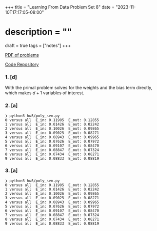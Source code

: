 +++
title = "Learning From Data Problem Set 8"
date = "2023-11-10T17:17:05-08:00"
# description = ""

draft = true
tags = ["notes"]
+++

[PDF of problems](https://work.caltech.edu/homework/hw8.pdf)

[Code Repository](https://github.com/lienzhuzhu/lfd)


<h3>
1. [d]
</h3>

With the primal problem solves for the weights and the bias term directly, which makes $d+1$ variables of interest.


<h3>
2. [a]
</h3>

```
❯ python3 hw8/poly_svm.py
0 versus all  E_in: 0.11905  E_out: 0.12855
1 versus all  E_in: 0.01426  E_out: 0.02242
2 versus all  E_in: 0.10026  E_out: 0.09865
3 versus all  E_in: 0.09025  E_out: 0.08271
4 versus all  E_in: 0.08943  E_out: 0.09965
5 versus all  E_in: 0.07626  E_out: 0.07972
6 versus all  E_in: 0.09107  E_out: 0.08470
7 versus all  E_in: 0.08847  E_out: 0.07324
8 versus all  E_in: 0.07434  E_out: 0.08271
9 versus all  E_in: 0.08833  E_out: 0.08819
```


<h3>
3. [a]
</h3>

```
❯ python3 hw8/poly_svm.py
0 versus all  E_in: 0.11905  E_out: 0.12855
1 versus all  E_in: 0.01426  E_out: 0.02242
2 versus all  E_in: 0.10026  E_out: 0.09865
3 versus all  E_in: 0.09025  E_out: 0.08271
4 versus all  E_in: 0.08943  E_out: 0.09965
5 versus all  E_in: 0.07626  E_out: 0.07972
6 versus all  E_in: 0.09107  E_out: 0.08470
7 versus all  E_in: 0.08847  E_out: 0.07324
8 versus all  E_in: 0.07434  E_out: 0.08271
9 versus all  E_in: 0.08833  E_out: 0.08819
```
